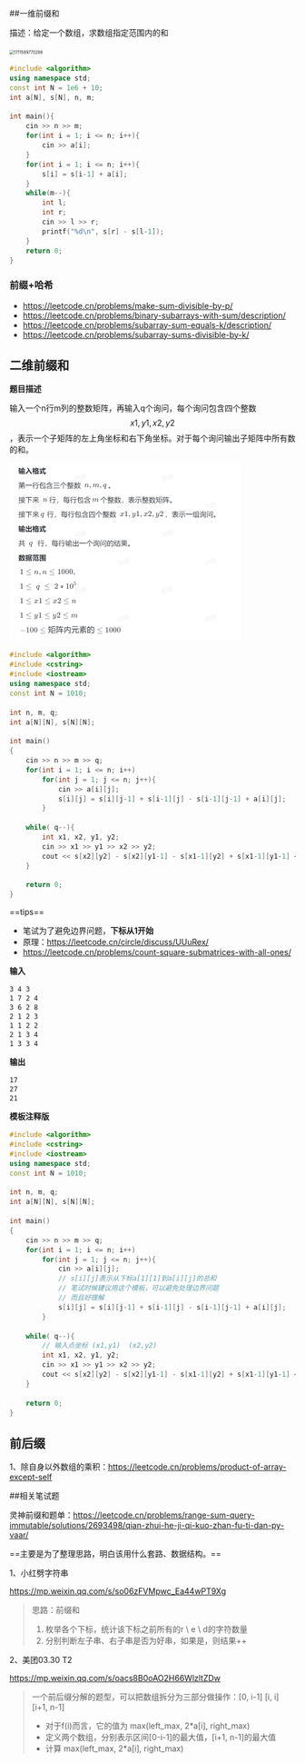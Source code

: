 ##一维前缀和

描述：给定一个数组，求数组指定范围内的和

<img src="E:\master2\coding_notes\DSA\algorithm_prefix.assets\1711589770286.png" alt="1711589770286" style="zoom: 50%;" />

```C++
#include <algorithm>
using namespace std;
const int N = 1e6 + 10;
int a[N], s[N], n, m;

int main(){
    cin >> n >> m;
    for(int i = 1; i <= n; i++){
        cin >> a[i];
    }
    for(int i = 1; i <= n; i++){
        s[i] = s[i-1] + a[i];
    }
    while(m--){
        int l;
        int r;
        cin >> l >> r;
        printf("%d\n", s[r] - s[l-1]);
    }
    return 0;
}
```

### 前缀+哈希

- https://leetcode.cn/problems/make-sum-divisible-by-p/
- https://leetcode.cn/problems/binary-subarrays-with-sum/description/
- https://leetcode.cn/problems/subarray-sum-equals-k/description/
- https://leetcode.cn/problems/subarray-sums-divisible-by-k/



## 二维前缀和

**题目描述**

输入一个n行m列的整数矩阵，再输入q个询问，每个询问包含四个整数 $$x1,y1,x2,y2$$，表示一个子矩阵的左上角坐标和右下角坐标。对于每个询问输出子矩阵中所有数的和。

<img src=".\algorithm_prefix.assets\1711590074197.png" alt="1711590074197" style="zoom:50%;" />

```C++
#include <algorithm>
#include <cstring>
#include <iostream>
using namespace std;
const int N = 1010;

int n, m, q;
int a[N][N], s[N][N];

int main()
{
    cin >> n >> m >> q;
    for(int i = 1; i <= n; i++)
        for(int j = 1; j <= n; j++){
            cin >> a[i][j];
            s[i][j] = s[i][j-1] + s[i-1][j] - s[i-1][j-1] + a[i][j];
        }
    
    while( q--){
        int x1, x2, y1, y2;
        cin >> x1 >> y1 >> x2 >> y2;
        cout << s[x2][y2] - s[x2][y1-1] - s[x1-1][y2] + s[x1-1][y1-1] << endl;
    }
        
    return 0;
}
```

==tips==

- 笔试为了避免边界问题，**下标从1开始**
- 原理：https://leetcode.cn/circle/discuss/UUuRex/
- https://leetcode.cn/problems/count-square-submatrices-with-all-ones/

**输入**

```
3 4 3
1 7 2 4
3 6 2 8
2 1 2 3
1 1 2 2
2 1 3 4
1 3 3 4
```

**输出**

```
17
27
21
```

**模板注释版**

```C++
#include <algorithm>
#include <cstring>
#include <iostream>
using namespace std;
const int N = 1010;

int n, m, q;
int a[N][N], s[N][N];

int main()
{
    cin >> n >> m >> q;
    for(int i = 1; i <= n; i++)
        for(int j = 1; j <= n; j++){
            cin >> a[i][j];
            // s[i][j]表示从下标a[1][1]到a[i][j]的总和
            // 笔试时候建议用这个模板，可以避免处理边界问题
            // 而且好理解
            s[i][j] = s[i][j-1] + s[i-1][j] - s[i-1][j-1] + a[i][j];
        }
    
    while( q--){
        // 输入点坐标 (x1,y1)  (x2,y2)
        int x1, x2, y1, y2; 
        cin >> x1 >> y1 >> x2 >> y2;
        cout << s[x2][y2] - s[x2][y1-1] - s[x1-1][y2] + s[x1-1][y1-1] << endl;
    }
        
    return 0;
}
```



## 前后缀

1、除自身以外数组的乘积：https://leetcode.cn/problems/product-of-array-except-self







##相关笔试题

灵神前缀和题单：https://leetcode.cn/problems/range-sum-query-immutable/solutions/2693498/qian-zhui-he-ji-qi-kuo-zhan-fu-ti-dan-py-vaar/

==主要是为了整理思路，明白该用什么套路、数据结构。==

1、小红劈字符串

https://mp.weixin.qq.com/s/so06zFVMpwc_Ea44wPT9Xg

> 思路：前缀和
>
> 1. 枚举各个下标，统计该下标之前所有的r \ e \ d的字符数量
> 2. 分别判断左子串、右子串是否为好串，如果是，则结果++



2、美团03.30 T2

https://mp.weixin.qq.com/s/oacs8B0oAO2H66WlzltZDw

> 一个前后缀分解的题型，可以把数组拆分为三部分做操作：[0, i-1] [i, i] [i+1, n-1]
>
> - 对于f(i)而言，它的值为   max(left_max, 2*a[i], right_max)
> - 定义两个数组，分别表示区间[0-i-1]的最大值，[i+1, n-1]的最大值
> - 计算 max(left_max, 2*a[i], right_max)















